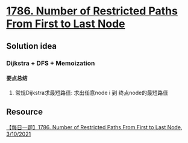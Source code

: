 # [1786. Number of Restricted Paths From First to Last Node](https://leetcode.com/problems/number-of-restricted-paths-from-first-to-last-node/description/)

## Solution idea

### Dijkstra + DFS + Memoization

#### 要点总结
1. 常规Dijkstra求最短路径: 求出任意node i 到 终点node的最短路径

## Resource
[【每日一题】1786. Number of Restricted Paths From First to Last Node, 3/10/2021](https://www.youtube.com/watch?v=_G_GecMcc78&ab_channel=HuifengGuan)